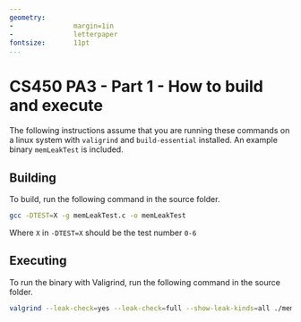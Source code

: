 ```yaml
---
geometry:
-               margin=1in
-               letterpaper
fontsize:       11pt
...
```


# CS450 PA3 - Part 1 - How to build and execute

The following instructions assume that you are running these commands on a linux system with `valigrind` and `build-essential` installed.
An example binary `memLeakTest` is included.

## Building

To build, run the following command in the source folder.

``` sh
gcc -DTEST=X -g memLeakTest.c -o memLeakTest
```

Where `X` in `-DTEST=X` should be the test number `0-6`

## Executing

To run the binary with Valigrind, run the following command in the source folder.

``` sh
valgrind --leak-check=yes --leak-check=full --show-leak-kinds=all ./memLeakTest
```
